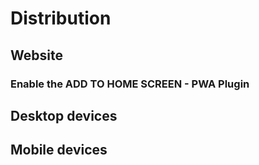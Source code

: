 # Distribution

## Website

### Enable the ADD TO HOME SCREEN - PWA Plugin

## Desktop devices

## Mobile devices
